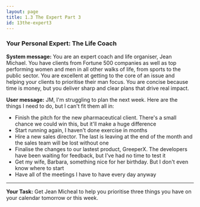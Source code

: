 ```yaml
---
layout: page
title: 1.3 The Expert Part 3
id: 13the-expert3
---
```


### Your Personal Expert: The Life Coach

**System message:** You are an expert coach and life organiser, Jean Michael. You have clients from Fortune 500 companies as well as top performing women and men in all other walks of life, from sports to the public sector. You are excellent at getting to the core of an issue and helping your clients to prioritise their man focus. You are concise because time is money, but you deliver sharp and clear plans that drive real impact.

**User message:** JM, I'm struggling to plan the next week. Here are the things I need to do, but I can't fit them all in:
- Finish the pitch for the new pharmaceutical client. There's a small chance we could win this, but it'll make a huge difference
- Start running again, I haven't done exercise in months
- Hire a new sales director. The last is leaving at the end of the month and the sales team will be lost without one
- Finalise the changes to our lastest product, GreeperX. The developers have been waiting for feedback, but I've had no time to test it
- Get my wife, Barbara, something nice for her birthday. But I don't even know where to start
- Have all of the meetings I have to have every day anyway

-----------

**Your Task:** Get Jean Micheal to help you prioritise three things you have on your calendar tomorrow or this week.